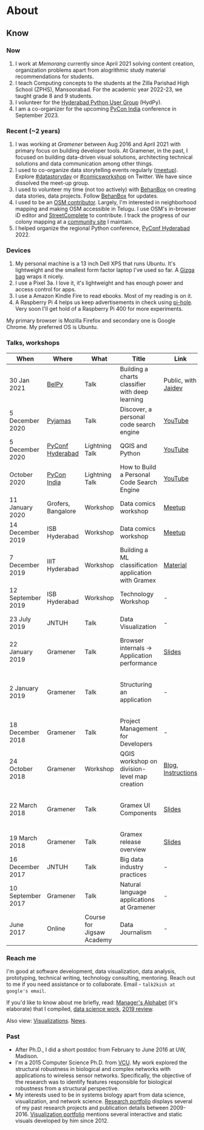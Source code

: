 # About

## Know
### Now
1. I work at _Memorang_ currently since April 2021 solving content creation, organization problems apart from alogrithmic study material recommendations for students.
2. I teach Computing concepts to the students at the Zilla Parishad High School (ZPHS), Mansoorabad. For the academic year 2022-23, we taught grade 8 and 9 students.
3. I volunteer for the [Hyderabad Python User Group](https://www.meetup.com/HydPyGroup/) (HydPy).
4. I am a co-organizer for the upcoming [PyCon India](https://in.pycon.org/2023/) conference in September 2023.

### Recent (~2 years)
1. I was working at *Gramener* between Aug 2016 and April 2021 with primary focus on building developer tools. At Gramener, in the past, I focused on building data-driven visual solutions, architecting technical solutions and data communication among other things.
2. I used to co-organize data storytelling events regularly ([meetup](https://www.meetup.com/meetup-group-EkjzkhLt/)). Explore [#datastoryday](https://twitter.com/hashtag/datastoryday?src=hashtag_click) or [#comicsworkshop](https://twitter.com/hashtag/comicsworkshop?src=hashtag_click) on Twitter. We have since dissolved the meet-up group.
3. I used to volunteer my time (not too actively) with [BehanBox](https://www.behanbox.com/) on creating data stories, data projects. Follow [BehanBox](https://twitter.com/behanbox) for updates.
4. I used to be an [OSM contributor](https://wiki.openstreetmap.org/wiki/User:Thoughtisdead). Largely, I'm interested in neighborhood mapping and making OSM accessible in Telugu. I use OSM's in-browser iD editor and [StreetComplete](https://github.com/westnordost/StreetComplete/) to contribute. I track the progress of our colony mapping at a [community site](https://talk.southendpark.org/t/mapping-our-colony/11) I maintain.
5. I helped organize the regional Python conference, [PyConf Hyderabad](https://pyconf.hydpy.org/2022/) 2022.

### Devices

1. My personal machine is a 13 inch Dell XPS that runs Ubuntu. It's lightweight and the smallest form factor laptop I've used so far. A [Gizga bag](https://www.amazon.in/dp/B01AY8OS46/) wraps it nicely.
2. I use a Pixel 3a. I love it, it's lightweight and has enough power and access control for apps.
3. I use a Amazon Kindle Fire to read ebooks. Most of my reading is on it.
4. A Raspberry Pi 4 helps us keep advertisements in check using [pi-hole](https://pi-hole.net/). Very soon I'll get hold of a Raspberry Pi 400 for more experiments.

My primary browser is Mozilla Firefox and secondary one is Google Chrome. My preferred OS is Ubuntu.

### Talks, workshops

| When | Where | What | Title | Link | Audience |
| ---- | ----- | ---- | ----- | ---- | -------- |
| 30 Jan 2021 | [BelPy](https://belpy.in/) | Talk | Building a charts classifier with deep learning | Public, with [Jaidev](https://twitter.com/jaidevd/) |
| 5 December 2020 | [Pyjamas](https://pyjamas.live/) | Talk | Discover, a personal code search engine | [YouTube](https://youtu.be/6FnAweNRBcg?t=11888) | Public |
| 5 December 2020 | [PyConf Hyderabad](https://pyconf.hydpy.org/2020/) | Lightning Talk | QGIS and Python | [YouTube](https://youtu.be/Yc1_iGboniE?t=62) | Public | 
| October 2020 | [PyCon India](https://in.pycon.org/2020/) | Lightning Talk | How to Build a Personal Code Search Engine | [YouTube](https://www.youtube.com/watch?v=RfbUN9SDQ7A) | Public |
| 11 January 2020 | Grofers, Bangalore | Workshop | Data comics workshop | [Meetup](https://www.meetup.com/meetup-group-EkjzkhLt/events/266798548/) | Public. Co-organizer. |
| 14 December 2019 | ISB Hyderabad | Workshop | Data comics workshop | [Meetup](https://www.meetup.com/meetup-group-EkjzkhLt/events/266798098/) | Public. Co-organizer. |
| 7 December 2019 | IIIT Hyderabad | Workshop | Building a ML classification application with Gramex | [Material](https://github.com/gramexrecipes/gramex-ml-workshop/tree/a800f4a97d89081c691fcb964ddce28511f7a355) | Public |
| 12 September 2019 | ISB Hyderabad | Workshop | Technology Workshop | - | ISB BIPP research associates |
| 23 July 2019 | JNTUH | Talk | Data Visualization | - | JNTU students, faculty |
| 22 January 2019 | Gramener | Talk | Browser internals -> Application performance | [Slides](https://docs.google.com/presentation/d/1Sv8AHmBDpUnvkUeM6BZMYfhhHjU66sVXMPLfV7rWMeg/edit?usp=sharing) | Gramener Internal |
| 2 January 2019 | Gramener | Talk | Structuring an application | - | Gramener Internal. Organized with Naveen M. |
| 18 December 2018 | Gramener | Talk | Project Management for Developers | - | Gramener Internal |
| 24 October 2018 | Gramener | Workshop  | QGIS workshop on division-level map creation | [Blog](https://blog.gramener.com/division-level-maps-creation-workshop/), [Instructions](https://docs.google.com/document/d/1MVF7sIh3GChQiS60pHs3hUP0RW3EPRqus72aGQ-DFeo/edit#) | Public |
| 22 March 2018 | Gramener | Talk| Gramex UI Components | [Slides](https://docs.google.com/presentation/d/1eHy-43p9JXfmdVZ5Wm3KCqrhaqpgMcr9ZiC-Pd5FRPY/edit?usp=sharing) | Gramener Internal. Organized with Jakeer H. | 
| 19 March 2018 | Gramener | Talk | Gramex release overview | [Slides](https://docs.google.com/presentation/d/1J3_3MblkPJBph3GPdqGrSbApaS5MQPSK0WLPeq64NBE/edit?usp=sharing) | Gramener Internal |
| 16 December 2017 | JNTUH | Talk | Big data industry practices | - | JNTU students, faculty |
| 10 September 2017 | Gramener | Talk | Natural language applications at Gramener | - | Gramener Internal |
| June 2017 | Online | Course for Jigsaw Academy | Data Journalism | - | - |

### Reach me
I'm good at software development, data visualization, data analysis, prototyping, technical writing, technology consulting, mentoring. Reach out to me if you need assistance or to collaborate. Email - `talk2kish at google's email`.

If you'd like to know about me briefly, read: [Manager's Alphabet](https://github.com/bkamapantula/Managers-Alphabet/) (it's elaborate) that I compiled, [data science work](https://bkamapantula.github.io/2017/10/24/what-people-do-data-science.html), [2019 review](https://bkamapantula.github.io/2020/01/03/2019.html).

Also view: [Visualizations](https://bkamapantula.github.io/viz/). [News](https://bkamapantula.github.io/news.html).

### Past
- After Ph.D., I did a short postdoc from February to June 2016 at UW, Madison.
- I'm a 2015 Computer Science Ph.D. from [VCU](https://www.vcu.edu/). My work explored the structural robustness in biological and complex networks with applications to wireless sensor networks. Specifically, the objective of the research was to identify features responsible for biological robustness from a structural perspective.
- My interests used to be in systems biology apart from data science, visualization, and network science. [Research portfolio](https://bkamapantula.github.io/research/index.html) displays several of my past research projects and publication details between 2009-2016. [Visualization portfolio](https://bkamapantula.github.io/viz/index.html) mentions several interactive and static visuals developed by him since 2012.
